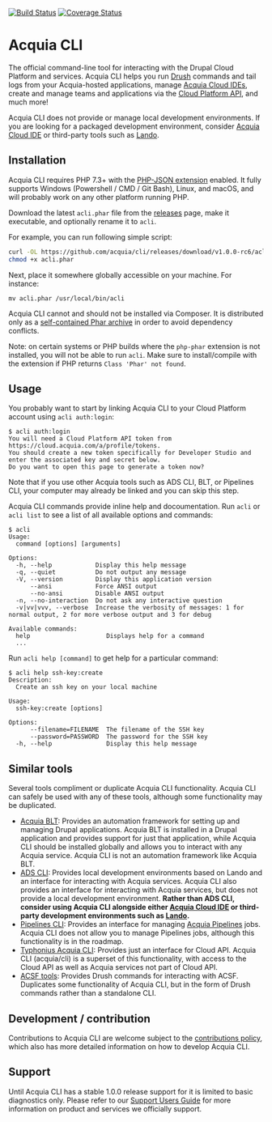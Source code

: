 [![Build Status](https://travis-ci.com/acquia/cli.svg?token=eFBAT6vQ9cqDh1Sed5Mw&branch=master)](https://travis-ci.com/acquia/cli) [![Coverage Status](https://coveralls.io/repos/github/acquia/cli/badge.svg?t=0iJBxN&service=github)](https://coveralls.io/github/acquia/cli)
# Acquia CLI

The official command-line tool for interacting with the Drupal Cloud Platform and services. Acquia CLI helps you run [Drush](http://www.drush.org/) commands and tail logs from your Acquia-hosted applications, manage [Acquia Cloud IDEs](https://docs.acquia.com/dev-studio/ide/), create and manage teams and applications via the [Cloud Platform API](https://cloudapi-docs.acquia.com/), and much more!

Acquia CLI does not provide or manage local development environments. If you are looking for a packaged development environment, consider [Acquia Cloud IDE](https://docs.acquia.com/dev-studio/ide/) or third-party tools such as [Lando](https://lando.dev/). 

## Installation

Acquia CLI requires PHP 7.3+ with the [PHP-JSON extension](https://www.php.net/manual/en/book.json.php) enabled. It fully supports Windows (Powershell / CMD / Git Bash), Linux, and macOS, and will probably work on any other platform running PHP. 

Download the latest `acli.phar` file from the [releases](https://github.com/acquia/cli/releases) page, make it executable, and optionally rename it to `acli`. 

For example, you can run following simple script:
```bash
curl -OL https://github.com/acquia/cli/releases/download/v1.0.0-rc6/acli.phar
chmod +x acli.phar
```

Next, place it somewhere globally accessible on your machine. For instance:
```
mv acli.phar /usr/local/bin/acli
```

Acquia CLI cannot and should not be installed via Composer. It is distributed only as a [self-contained Phar archive](https://www.php.net/manual/en/phar.using.intro.php) in order to avoid dependency conflicts.

Note: on certain systems or PHP builds where the `php-phar` extension is not installed, you will not be able to run `acli`. Make sure to install/compile with the extension if PHP returns `Class 'Phar' not found`.

## Usage

You probably want to start by linking Acquia CLI to your Cloud Platform account using `acli auth:login`:
```console
$ acli auth:login
You will need a Cloud Platform API token from https://cloud.acquia.com/a/profile/tokens.
You should create a new token specifically for Developer Studio and enter the associated key and secret below.
Do you want to open this page to generate a token now?
```

Note that if you use other Acquia tools such as ADS CLI, BLT, or Pipelines CLI, your computer may already be linked and you can skip this step.

Acquia CLI commands provide inline help and docoumentation. Run `acli` or `acli list` to see a list of all available options and commands:
```console
$ acli
Usage:
  command [options] [arguments]

Options:
  -h, --help            Display this help message
  -q, --quiet           Do not output any message
  -V, --version         Display this application version
      --ansi            Force ANSI output
      --no-ansi         Disable ANSI output
  -n, --no-interaction  Do not ask any interactive question
  -v|vv|vvv, --verbose  Increase the verbosity of messages: 1 for normal output, 2 for more verbose output and 3 for debug

Available commands:
  help                     Displays help for a command
  ...
```

Run `acli help [command]` to get help for a particular command:
```console
$ acli help ssh-key:create
Description:
  Create an ssh key on your local machine

Usage:
  ssh-key:create [options]

Options:
      --filename=FILENAME  The filename of the SSH key
      --password=PASSWORD  The password for the SSH key
  -h, --help               Display this help message

```

## Similar tools
Several tools compliment or duplicate Acquia CLI functionality. Acquia CLI can safely be used with any of these tools, although some functionality may be duplicated.
- [Acquia BLT](https://github.com/acquia/blt): Provides an automation framework for setting up and managing Drupal applications. Acquia BLT is installed in a Drupal application and provides support for just that application, while Acquia CLI should be installed globally and allows you to interact with any Acquia service. Acquia CLI is not an automation framework like Acquia BLT.
- [ADS CLI](https://docs.acquia.com/dev-studio/cli/): Provides local development environments based on Lando and an interface for interacting with Acquia services. Acquia CLI also provides an interface for interacting with Acquia services, but does not provide a local development environment. **Rather than ADS CLI, consider using Acquia CLI alongside either [Acquia Cloud IDE](https://docs.acquia.com/dev-studio/ide/) or third-party development environments such as [Lando](https://lando.dev/).**
- [Pipelines CLI](https://docs.acquia.com/acquia-cloud/develop/pipelines/cli/): Provides an interface for managing [Acquia Pipelines](https://docs.acquia.com/acquia-cloud/develop/pipelines) jobs. Acquia CLI does not allow you to manage Pipelines jobs, although this functionality is in the roadmap.
- [Typhonius Acquia CLI](https://github.com/typhonius/acquia_cli): Provides just an interface for Cloud API. Acquia CLI (acquia/cli) is a superset of this functionality, with access to the Cloud API as well as Acquia services not part of Cloud API.
- [ACSF tools](https://github.com/acquia/acsf-tools): Provides Drush commands for interacting with ACSF. Duplicates some functionality of Acquia CLI, but in the form of Drush commands rather than a standalone CLI.

## Development / contribution

Contributions to Acquia CLI are welcome subject to the [contributions policy](CONTRIBUTING.md), which also has more detailed information on how to develop Acquia CLI.

## Support

Until Acquia CLI has a stable 1.0.0 release support for it is limited to basic diagnostics only. Please refer to our
[Support Users Guide](https://docs.acquia.com/support/guide/) for more information on product and services
we officially support.
